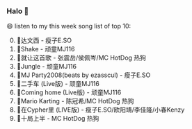 

### Halo 👋

😄 listen to my this week song list of top 10:

0. 🌈达文西 - 瘦子E.SO
1. 🌈Shake - 顽童MJ116
2. 🌈就让这首歌 - 张震岳/侯佩岑/MC HotDog 热狗
3. 🌈Jungle - 顽童MJ116
4. 🌈MJ Party2008(beats by ezasscul) - 瘦子E.SO
5. 🌈二手车 (Live版) - 顽童MJ116
6. 🌈Coming home (Live版) - 顽童MJ116
7. 🌈Mario Karting - 陈冠希/MC HotDog 热狗
8. 🌈在Cypher里  (LIVE版) - 瘦子E.SO/欧阳靖/李佳隆/小春Kenzy
9. 🌈十局上半 - MC HotDog 热狗

